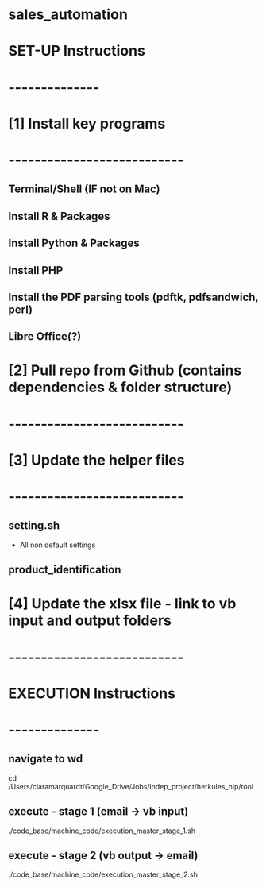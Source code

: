 # sales_automation


# SET-UP Instructions
# --------------

# [1] Install key programs
# ---------------------------

## Terminal/Shell (IF not on Mac)

## Install R & Packages 

## Install Python & Packages

## Install PHP 

## Install the PDF parsing tools (pdftk, pdfsandwich, perl)

## Libre Office(?)

# [2] Pull repo from Github (contains dependencies & folder structure)
# ---------------------------


# [3] Update the helper files
# ---------------------------

## setting.sh
* All non default settings

## product_identification



# [4] Update the xlsx file - link to vb input and output folders
# ---------------------------


# EXECUTION Instructions
# --------------

## navigate to wd
cd /Users/claramarquardt/Google_Drive/Jobs/indep_project/herkules_nlp/tool

## execute - stage 1 (email -> vb input)
./code_base/machine_code/execution_master_stage_1.sh

## execute - stage 2 (vb output -> email)
./code_base/machine_code/execution_master_stage_2.sh